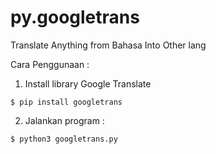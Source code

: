 # py.googletrans
Translate Anything from Bahasa Into Other lang

Cara Penggunaan :

1. Install library Google Translate 
```
$ pip install googletrans
 ```
 2. Jalankan program :
```
$ python3 googletrans.py
 ```
